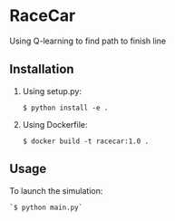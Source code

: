# RaceCar
Using Q-learning to find path to finish line


## Installation


1. Using setup.py:

	`$ python install -e .`

2. Using Dockerfile:

	`$ docker build -t racecar:1.0 .`

## Usage

To launch the simulation:

	`$ python main.py`
